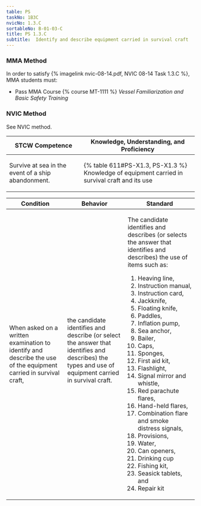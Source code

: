 ```yaml
---
table: PS
taskNo: 1B3C
nvicNo: 1.3.C 
sortableNo: B-01-03-C
title: PS 1.3.C 
subtitle:  Identify and describe equipment carried in survival craft
---
```



### MMA Method

In order to satisfy  {% imagelink nvic-08-14.pdf, NVIC 08-14 Task 1.3.C %}, MMA students must:

* Pass MMA Course {% course MT-1111 %}  *Vessel Familiarization and Basic Safety Training*


### NVIC Method

<a onclick="togglevisibility('nvic_methods')" >See NVIC method.</a>

<div id='nvic_methods' class='hide'>

<table>
<thead>
<tr>
<th class='forty'> STCW Competence </th>
<th class='sixty'> Knowledge, Understanding, and Proficiency </th>
</tr>
</thead>




<tbody>
<tr><td markdown='1'>

Survive at sea in the event of a ship abandonment.

</td><td markdown='1'>

{% table 611#PS-X1.3, PS-X1.3 %} Knowledge of equipment carried in survival craft and its use

</td></tr>


</tbody>
</table>


<table>
<thead>
<tr><th class='twenty'>  Condition </th><th class='twenty'> Behavior </th><th  class='sixty'>Standard </th></tr>
</thead>
<tbody >



<tr><td markdown='1'>

When asked on a written examination to identify and describe the use of the equipment carried in survival craft,

</td><td markdown='1'>

the candidate identifies and describe (or select the answer that identifies and describes) the types and use of equipment carried in survival craft.

<br>

<div class="tooltip" markdown='1'>



</div>


</td><td markdown='1'>

The candidate identifies and describes (or selects the answer that identifies and describes) the use of items such as: 

1. Heaving line,
2. Instruction manual,
3. Instruction card,
4. Jackknife,
5. Floating knife,
6. Paddles, 
7. Inflation pump,
8. Sea anchor,
9. Bailer,
10. Caps, 
11. Sponges,
12. First aid kit,
13. Flashlight,
14. Signal mirror and whistle, 
15. Red parachute flares, 
16. Hand-held flares, 
17. Combination flare and smoke distress signals, 
18. Provisions, 
19. Water, 
20. Can openers,
21. Drinking cup 
22. Fishing kit, 
23. Seasick tablets,  and 
24. Repair kit

</td></tr>
</tbody>
</table>
</div>
